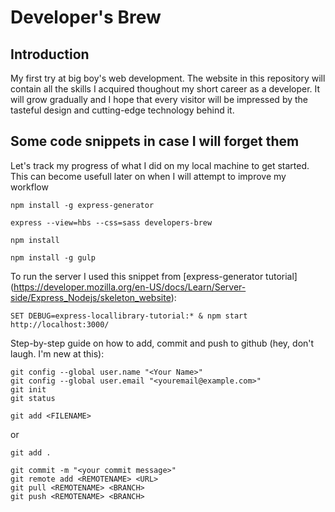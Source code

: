 # Developer's Brew

## Introduction

My first try at big boy's web development. The website in this repository will contain all the skills I acquired thoughout my short career as a developer. 
It will grow gradually and I hope that every visitor will be impressed by the tasteful design and cutting-edge technology behind it.

## Some code snippets in case I will forget them

Let's track my progress of what I did on my local machine to get started. This can become usefull later on when I will attempt to improve my workflow 
```
npm install -g express-generator

express --view=hbs --css=sass developers-brew

npm install

npm install -g gulp
```
To run the server I used this snippet from [express-generator tutorial] (https://developer.mozilla.org/en-US/docs/Learn/Server-side/Express_Nodejs/skeleton_website):
```
SET DEBUG=express-locallibrary-tutorial:* & npm start
http://localhost:3000/
```

Step-by-step guide on how to add, commit and push to github (hey, don't laugh. I'm new at this):
```
git config --global user.name "<Your Name>"
git config --global user.email "<youremail@example.com>"
git init
git status
```
```
git add <FILENAME>
```
or
```
git add .
```
```
git commit -m "<your commit message>"
git remote add <REMOTENAME> <URL>
git pull <REMOTENAME> <BRANCH>
git push <REMOTENAME> <BRANCH>
```